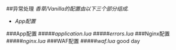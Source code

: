 ##异常处理
*香草/Vanilla的配置由以下三个部分组成.*
- *App配置*

###App配置
#####*application.lua*
#####*errors.lua*
###Nginx配置
#####*nginx.lua*
###WAF配置
#####*waf.lua*
good day
